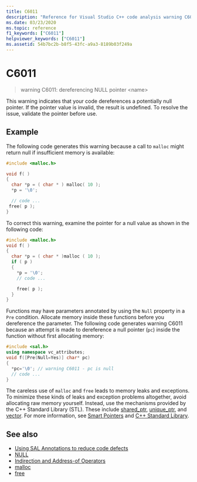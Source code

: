 ```yaml
---
title: C6011
description: "Reference for Visual Studio C++ code analysis warning C6011."
ms.date: 03/23/2020
ms.topic: reference
f1_keywords: ["C6011"]
helpviewer_keywords: ["C6011"]
ms.assetid: 54b7bc2b-b8f5-43fc-a9a3-8189b03f249a
---
```

# C6011

> warning C6011: dereferencing NULL pointer \<name>

This warning indicates that your code dereferences a potentially null pointer. If the pointer value is invalid, the result is undefined. To resolve the issue, validate the pointer before use.

## Example

The following code generates this warning because a call to `malloc` might return null if insufficient memory is available:

```cpp
#include <malloc.h>

void f( )
{
  char *p = ( char * ) malloc( 10 );
  *p = '\0';

  // code ...
 free( p );
}
```

To correct this warning, examine the pointer for a null value as shown in the following code:

```cpp
#include <malloc.h>
void f( )
{
  char *p = ( char * )malloc ( 10 );
  if ( p )
  {
    *p = '\0';
    // code ...

    free( p );
  }
}
```

Functions may have parameters annotated by using the `Null` property in a `Pre` condition. Allocate memory inside these functions before you dereference the parameter. The following code generates warning C6011 because an attempt is made to dereference a null pointer (`pc`) inside the function without first allocating memory:

```cpp
#include <sal.h>
using namespace vc_attributes;
void f([Pre(Null=Yes)] char* pc)
{
  *pc='\0'; // warning C6011 - pc is null
  // code ...
}
```

The careless use of `malloc` and `free` leads to memory leaks and exceptions. To minimize these kinds of leaks and exception problems altogether, avoid allocating raw memory yourself. Instead, use the mechanisms provided by the C++ Standard Library (STL). These include [shared_ptr](../standard-library/shared-ptr-class.md), [unique_ptr](../standard-library/unique-ptr-class.md), and [vector](../standard-library/vector.md). For more information, see [Smart Pointers](../cpp/smart-pointers-modern-cpp.md) and [C++ Standard Library](../standard-library/cpp-standard-library-reference.md).

## See also

- [Using SAL Annotations to reduce code defects](using-sal-annotations-to-reduce-c-cpp-code-defects.md)
- [NULL](../c-runtime-library/null-crt.md)
- [Indirection and Address-of Operators](../c-language/indirection-and-address-of-operators.md)
- [malloc](../c-runtime-library/reference/malloc.md)
- [free](../c-runtime-library/reference/free.md)
